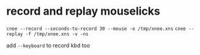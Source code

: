 # record and replay mouselicks

`cnee --record --seconds-to-record 30 --mouse -o /tmp/xnee.xns`
`cnee --replay -f /tmp/xnee.xns -v -ns`

add `--keyboard` to record kbd too
